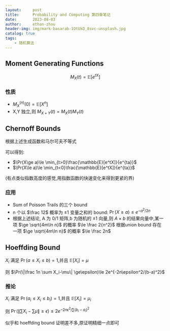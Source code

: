 ```yaml
---
layout:     post
title:      Probability and Computing 第四章笔记
date:       2023-08-03
author:     ethan-zhou
header-img: img/mark-basarab-1OtUkD_8svc-unsplash.jpg
catalog: true
tags:
    - 随机算法
---
```



## Moment Generating Functions

$$M_X(t)=\mathbb{E}[e^{tX}]$$

### 性质

- $M_X^{(n)}(0)=\mathbb{E}[X^n]$
- X,Y 独立,则 $M_{X+Y}(t)=M_X(t)M_Y(t)$

## Chernoff Bounds

根据上述生成函数和马尔可夫不等式

可以得到:

- $\Pr(X\ge a)\le \min_{t>0}\frac{\mathbb{E}[e^tX]}{e^{ta}}$
- $\Pr(X\le a)\le \min_{t<0}\frac{\mathbb{E}[e^tX]}{e^{ta}}$

(有点类似指数高度的感觉,用指数函数的快速变化来得到更紧的界)

### 应用

- Sum of Poisson Trails 的三个 bound
- n 个以 $\frac 12$ 概率为 $\pm 1$ 变量之和的 bound: $\Pr(X\ge a) \le e^{-a^2/2n}$
- 根据上述结论, A 为 0/1 矩阵,b 为随机的 $\pm 1$ 向量,则 $A\times b$ 的结果向量中,某一项 $\ge \sqrt{4m\ln n}$ 的概率 $\le \frac 2{n^2}$ 根据union bound 存在一项 $\ge \sqrt{4m\ln n}$ 的概率 $\le \frac 2n$

## Hoeffding Bound

$X_i$ 满足 $\Pr(a\le X_i \le b)=1$,并且 $\mathbb{E}[X_i]=\mu$

则 $\Pr(\|\frac 1n \sum X_i-\mu\| \ge\epsilon)\le 2e^{-2n\epsilon^2/(b-a)^2}$

### 推论

$X_i$ 满足 $\Pr(a_i\le X_i \le b_i)=1$,并且 $\mathbb{E}[X_i]=\mu_i$

则 $\Pr(\|\sum X_i-\sum \mu\| \ge\epsilon)\le 2e^{-2n\epsilon^2/\sum(b_i-a_i)^2}$

似乎和 hoeffding bound 证明差不多,原证明精细一点即可

